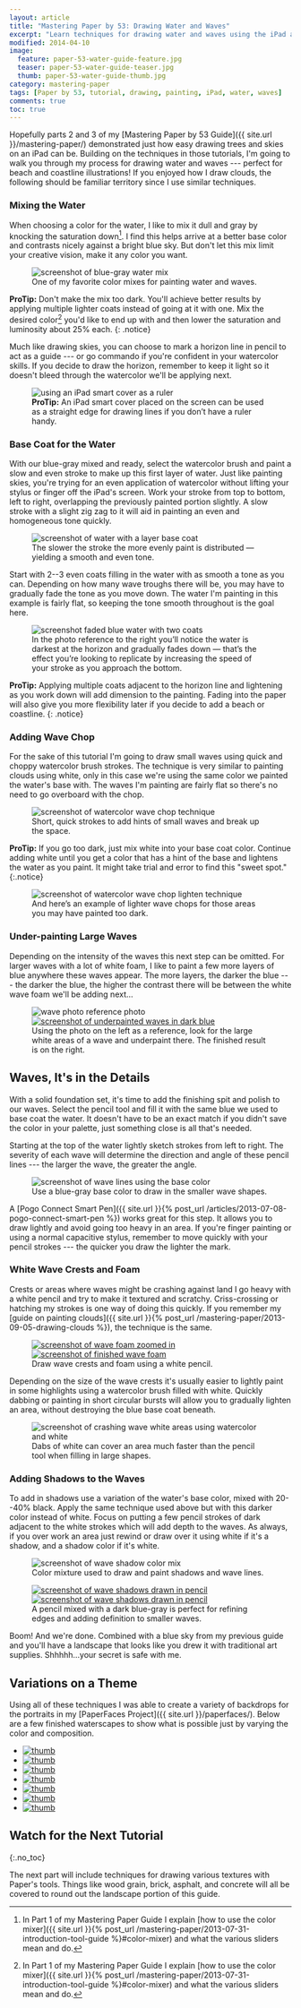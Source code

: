```yaml
---
layout: article
title: "Mastering Paper by 53: Drawing Water and Waves"
excerpt: "Learn techniques for drawing water and waves using the iPad app Paper by 53."
modified: 2014-04-10
image: 
  feature: paper-53-water-guide-feature.jpg
  teaser: paper-53-water-guide-teaser.jpg
  thumb: paper-53-water-guide-thumb.jpg
category: mastering-paper
tags: [Paper by 53, tutorial, drawing, painting, iPad, water, waves]
comments: true
toc: true
---
```


Hopefully parts 2 and 3 of my [Mastering Paper by 53 Guide]({{ site.url }}/mastering-paper/) demonstrated just how easy drawing trees and skies on an iPad can be. Building on the techniques in those tutorials, I'm going to walk you through my process for drawing water and waves --- perfect for beach and coastline illustrations! If you enjoyed how I draw clouds, the following should be familiar territory since I use similar techniques.

### Mixing the Water

When choosing a color for the water, I like to mix it dull and gray by knocking the saturation down[^mixer]. I find this helps arrive at a better base color and contrasts nicely against a bright blue sky. But don't let this mix limit your creative vision, make it any color you want.

<figure>
	<img src="{{ site.url }}/images/paper-53-water-color-mix.jpg" alt="screenshot of blue-gray water mix">
	<figcaption>One of my favorite color mixes for painting water and waves.</figcaption>
</figure>

<i class="fa fa-star"></i> **ProTip:** Don't make the mix too dark. You'll achieve better results by applying multiple lighter coats instead of going at it with one. Mix the desired color[^mixer] you'd like to end up with and then lower the saturation and luminosity about 25% each.
{: .notice}

[^mixer]: In Part 1 of my Mastering Paper Guide I explain [how to use the color mixer]({{ site.url }}{% post_url /mastering-paper/2013-07-31-introduction-tool-guide %}#color-mixer) and what the various sliders mean and do.

Much like drawing skies, you can choose to mark a horizon line in pencil to act as a guide --- or go commando if you're confident in your watercolor skills. If you decide to draw the horizon, remember to keep it light so it doesn't bleed through the watercolor we'll be applying next.

<figure>
	<img src="{{ site.url }}/images/paper-53-smart-cover-rule.jpg" alt="using an iPad smart cover as a ruler">
	<figcaption><strong>ProTip:</strong> An iPad smart cover placed on the screen can be used as a straight edge for drawing lines if you don&rsquo;t have a ruler handy.</figcaption>
</figure>

### Base Coat for the Water

With our blue-gray mixed and ready, select the watercolor brush and paint a slow and even stroke to make up this first layer of water. Just like painting skies, you're trying for an even application of watercolor without lifting your stylus or finger off the iPad's screen. Work your stroke from top to bottom, left to right, overlapping the previously painted portion slightly. A slow stroke with a slight zig zag to it will aid in painting an even and homogeneous tone quickly.

<figure>
	<img src="{{ site.url }}/images/paper-53-water-base-coat.jpg" alt="screenshot of water with a layer base coat">
	<figcaption>The slower the stroke the more evenly paint is distributed &#8212; yielding a smooth and even tone.</figcaption>
</figure>

Start with 2--3 even coats filling in the water with as smooth a tone as you can. Depending on how many wave troughs there will be, you may have to gradually fade the tone as you move down. The water I'm painting in this example is fairly flat, so keeping the tone smooth throughout is the goal here.

<figure>
	<img src="{{ site.url }}/images/paper-53-water-fade-reference.jpg" alt="screenshot faded blue water with two coats">
	<figcaption>In the photo reference to the right you&rsquo;ll notice the water is darkest at the horizon and gradually fades down &#8212; that&rsquo;s the effect you&rsquo;re looking to replicate by increasing the speed of your stroke as you approach the bottom.</figcaption>
</figure>

<i class="fa fa-star"></i> **ProTip:** Applying multiple coats adjacent to the horizon line and lightening as you work down will add dimension to the painting. Fading into the paper will also give you more flexibility later if you decide to add a beach or coastline.
{: .notice}

### Adding Wave Chop

For the sake of this tutorial I'm going to draw small waves using quick and choppy watercolor brush strokes. The technique is very similar to painting clouds using white, only in this case we're using the same color we painted the water's base with. The waves I'm painting are fairly flat so there's no need to go overboard with the chop.

<figure>
	<img src="{{ site.url }}/images/paper-53-wave-chop-dark.jpg" alt="screenshot of watercolor wave chop technique">
	<figcaption>Short, quick strokes to add hints of small waves and break up the space.</figcaption>
</figure>

<i class="fa fa-star"></i> **ProTip:** If you go too dark, just mix white into your base coat color. Continue adding white until you get a color that has a hint of the base and lightens the water as you paint. It might take trial and error to find this "sweet spot."
{:.notice}

<figure>
	<img src="{{ site.url }}/images/paper-53-wave-chop-light.jpg" alt="screenshot of watercolor wave chop lighten technique">
	<figcaption>And here&rsquo;s an example of lighter wave chops for those areas you may have painted too dark.</figcaption>
</figure>

### Under-painting Large Waves

Depending on the intensity of the waves this next step can be omitted. For larger waves with a lot of white foam, I like to paint a few more layers of blue anywhere these waves appear. The more layers, the darker the blue --- the darker the blue, the higher the contrast there will be between the white wave foam we'll be adding next…

<figure class="half">
	<img src="{{ site.url }}/images/paper-53-waves-photo.jpg" alt="wave photo reference photo">
	<a href="{{ site.url }}/images/paper-53-waves-underpainting-lg.jpg"><img src="{{ site.url }}/images/paper-53-waves-underpainting.jpg" alt="screenshot of underpainted waves in dark blue"></a>
	<figcaption>Using the photo on the left as a reference, look for the large white areas of a wave and underpaint there. The finished result is on the right.</figcaption>
</figure>

## Waves, It's in the Details

With a solid foundation set, it's time to add the finishing spit and polish to our waves. Select the pencil tool and fill it with the same blue we used to base coat the water. It doesn't have to be an exact match if you didn't save the color in your palette, just something close is all that's needed.

Starting at the top of the water lightly sketch strokes from left to right. The severity of each wave will determine the direction and angle of these pencil lines --- the larger the wave, the greater the angle.

<figure>
	<img src="{{ site.url }}/images/paper-53-wave-lines-blue.jpg" alt="screenshot of wave lines using the base color">
	<figcaption>Use a blue-gray base color to draw in the smaller wave shapes.</figcaption>
</figure>

A [Pogo Connect Smart Pen]({{ site.url }}{% post_url /articles/2013-07-08-pogo-connect-smart-pen %}) works great for this step. It allows you to draw lightly and avoid going too heavy in an area. If you're finger painting or using a normal capacitive stylus, remember to move quickly with your pencil strokes --- the quicker you draw the lighter the mark.

### White Wave Crests and Foam

Crests or areas where waves might be crashing against land I go heavy with a white pencil and try to make it textured and scratchy. Criss-crossing or hatching my strokes is one way of doing this quickly. If you remember my [guide on painting clouds]({{ site.url }}{% post_url /mastering-paper/2013-09-05-drawing-clouds %}), the technique is the same.

<figure class="half">
	<a href="{{ site.url }}/images/paper-53-white-foam-detail-lg.jpg"><img src="{{ site.url }}/images/paper-53-white-foam-detail.jpg" alt="screenshot of wave foam zoomed in"></a>
	<a href="{{ site.url }}/images/paper-53-white-foam-lg.jpg"><img src="{{ site.url }}/images/paper-53-white-foam.jpg" alt="screenshot of finished wave foam"></a>
	<figcaption>Draw wave crests and foam using a white pencil.</figcaption>
</figure>

Depending on the size of the wave crests it's usually easier to lightly paint in some highlights using a watercolor brush filled with white. Quickly dabbing or painting in short circular bursts will allow you to gradually lighten an area, without destroying the blue base coat beneath.

<figure>
	<img src="{{ site.url }}/images/paper-53-wave-foam-brush.jpg" alt="screenshot of crashing wave white areas using watercolor and white">
	<figcaption>Dabs of white can cover an area much faster than the pencil tool when filling in large shapes.</figcaption>
</figure>

### Adding Shadows to the Waves

To add in shadows use a variation of the water's base color, mixed with 20--40% black. Apply the same technique used above but with this darker color instead of white. Focus on putting a few pencil strokes of dark adjacent to the white strokes which will add depth to the waves. As always, if you over work an area just rewind or draw over it using white if it's a shadow, and a shadow color if it's white.

<figure>
	<img src="{{ site.url }}/images/paper-53-wave-shadow-mix.jpg" alt="screenshot of wave shadow color mix">
	<figcaption>Color mixture used to draw and paint shadows and wave lines.</figcaption>
</figure>

<figure class="half">
	<a href="{{ site.url }}/images/paper-53-wave-shadows-zoom-lg.jpg"><img src="{{ site.url }}/images/paper-53-wave-shadows-zoom.jpg" alt="screenshot of wave shadows drawn in pencil"></a>
	<a href="{{ site.url }}/images/paper-53-wave-shadows-lg.jpg"><img src="{{ site.url }}/images/paper-53-wave-shadows.jpg" alt="screenshot of wave shadows drawn in pencil"></a>
	<figcaption>A pencil mixed with a dark blue-gray is perfect for refining edges and adding definition to smaller waves.</figcaption>
</figure>

Boom! And we're done. Combined with a blue sky from my previous guide and you'll have a landscape that looks like you drew it with traditional art supplies. Shhhhh…your secret is safe with me.

## Variations on a Theme

Using all of these techniques I was able to create a variety of backdrops for the portraits in my [PaperFaces Project]({{ site.url }}/paperfaces/). Below are a few finished waterscapes to show what is possible just by varying the color and composition.

<ul class="th-grid">
  <li><a href="{{ site.url }}{% post_url /paperfaces/2013-09-03-andrewbrewer-portrait %}"><img src="{{ site.url }}/images/paperfaces-andrewbrewer-twitter-150.jpg" alt="thumb" /></a></li>
  <li><a href="{{ site.url }}{% post_url /paperfaces/2013-07-29-sbrolins-portrait %}"><img src="{{ site.url }}/images/paperfaces-sbrolins-twitter-150.jpg" alt="thumb" /></a></li>
  <li><a href="{{{ site.url }}{% post_url /paperfaces/2013-05-31-bradersk8r-portrait %}"><img src="{{ site.url }}/images/paperfaces-bradersk8r-twitter-150.jpg" alt="thumb" /></a></li>
  <li><a href="{{ site.url }}{% post_url /paperfaces/2013-05-08-iron-man-portrait %}"><img src="{{ site.url }}/images/paperfaces-iron-man-3-150.jpg" alt="thumb" /></a></li>
  <li><a href="{{ site.url }}{% post_url /paperfaces/2013-03-15-agentkyle-portrait %}"><img src="{{ site.url }}/images/paperfaces-agentkyle-twitter-150.jpg" alt="thumb" /></a></li>
  <li><a href="{{ site.url }}{% post_url /paperfaces/2013-01-25-jamesonroot-portrait %}"><img src="{{ site.url }}/images/paperfaces-jamesonroot-twitter-150.jpg" alt="thumb" /></a></li>
  <li><a href="{{ site.url }}{% post_url /paperfaces/2013-01-10-aaronrustad-portrait %}"><img src="{{ site.url }}/images/paperfaces-aaronrustad-twitter-150.jpg" alt="thumb" /></a></li>
</ul>

## Watch for the Next Tutorial
{:.no_toc}

The next part will include techniques for drawing various textures with Paper's tools. Things like wood grain, brick, asphalt, and concrete will all be covered to round out the landscape portion of this guide.